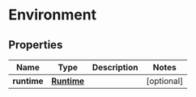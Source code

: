 
# Environment

## Properties
Name | Type | Description | Notes
------------ | ------------- | ------------- | -------------
**runtime** | [**Runtime**](Runtime.md) |  |  [optional]



